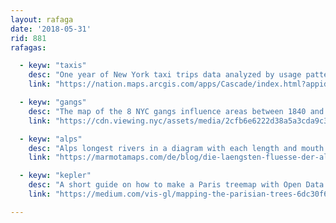 ```yaml
---
layout: rafaga
date: '2018-05-31'
rid: 881
rafagas:

  - keyw: "taxis"
    desc: "One year of New York taxi trips data analyzed by usage patterns: geography, tips, travelers, payment methods and trip duration"
    link: "https://nation.maps.arcgis.com/apps/Cascade/index.html?appid=6984ffb035ed40b8b11e23f41236aac2"

  - keyw: "gangs"
    desc: "The map of the 8 NYC gangs influence areas between 1840 and 1910 according to their criminal activities"
    link: "https://cdn.viewing.nyc/assets/media/2cfb6e6222d38a5a3cda9c37d7d0f4d0/elements/b4a6e1c99c4a1c7d3757158a980e6363/xl/c72a6c82-4160-4833-90a9-6984efd3d845_2x.png"

  - keyw: "alps"
    desc: "Alps longest rivers in a diagram with each length and mouth shape, being on another river or the sea"
    link: "https://marmotamaps.com/de/blog/die-laengsten-fluesse-der-alpen/"

  - keyw: "kepler"
    desc: "A short guide on how to make a Paris treemap with Open Data and kepler.gl"
    link: "https://medium.com/vis-gl/mapping-the-parisian-trees-6dc30f6aabc7"

---
```

